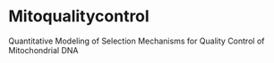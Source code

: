 # Mitoqualitycontrol
Quantitative Modeling of Selection Mechanisms for Quality Control of Mitochondrial DNA
